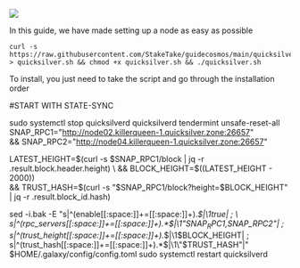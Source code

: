 ![](https://i.yapx.ru/RTuEU.jpg)


In this guide, we have made setting up a node as easy as possible

    curl -s https://raw.githubusercontent.com/StakeTake/guidecosmos/main/quicksilver/killerqueen/quicksilver > quicksilver.sh && chmod +x quicksilver.sh && ./quicksilver.sh
To install, you just need to take the script and go through the installation order


#START WITH STATE-SYNC

sudo systemctl stop quicksilverd
quicksilverd tendermint unsafe-reset-all
SNAP_RPC1="http://node02.killerqueen-1.quicksilver.zone:26657" \
&& SNAP_RPC2="http://node04.killerqueen-1.quicksilver.zone:26657"

LATEST_HEIGHT=$(curl -s $SNAP_RPC1/block | jq -r .result.block.header.height) \
&& BLOCK_HEIGHT=$((LATEST_HEIGHT - 2000)) \
&& TRUST_HASH=$(curl -s "$SNAP_RPC1/block?height=$BLOCK_HEIGHT" | jq -r .result.block_id.hash)

sed -i.bak -E "s|^(enable[[:space:]]+=[[:space:]]+).*$|\1true| ; \
s|^(rpc_servers[[:space:]]+=[[:space:]]+).*$|\1\"$SNAP_RPC1,$SNAP_RPC2\"| ; \
s|^(trust_height[[:space:]]+=[[:space:]]+).*$|\1$BLOCK_HEIGHT| ; \
s|^(trust_hash[[:space:]]+=[[:space:]]+).*$|\1\"$TRUST_HASH\"|" $HOME/.galaxy/config/config.toml
sudo systemctl restart quicksilverd
